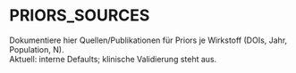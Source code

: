 # PRIORS_SOURCES

Dokumentiere hier Quellen/Publikationen für Priors je Wirkstoff (DOIs, Jahr, Population, N).  
Aktuell: interne Defaults; klinische Validierung steht aus.
